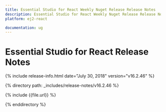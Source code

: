 ```yaml
---
title: Essential Studio for React Weekly Nuget Release Release Notes  
description: Essential Studio for React Weekly Nuget Release Release Notes  
platform: ej2-react

documentation: ug
---
```


# Essential Studio for  React  Release Notes  

{% include release-info.html date="July 30, 2018"   version="v16.2.46"  %} 

{% directory path: _includes/release-notes/v16.2.46 %}

{% include {{file.url}} %}

{% enddirectory %}
